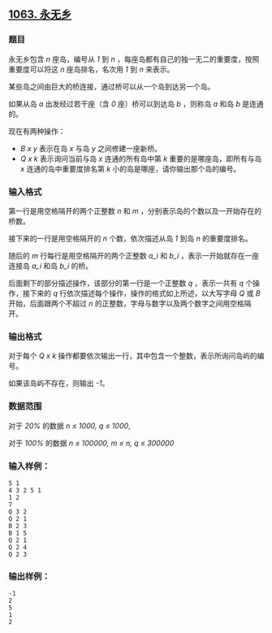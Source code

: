 ## [1063. 永无乡](https://www.acwing.com/problem/content/1065/)

### 题目

永无乡包含 *n* 座岛，编号从 *1* 到 *n* ，每座岛都有自己的独一无二的重要度，按照重要度可以将这 *n* 座岛排名，名次用 *1* 到 *n* 来表示。

某些岛之间由巨大的桥连接，通过桥可以从一个岛到达另一个岛。

如果从岛 *a* 出发经过若干座（含 *0* 座）桥可以到达岛 *b* ，则称岛 *a* 和岛 *b* 是连通的。

现在有两种操作：

- *B x y* 表示在岛 *x* 与岛 *y* 之间修建一座新桥。
- *Q x k* 表示询问当前与岛 *x* 连通的所有岛中第 *k* 重要的是哪座岛，即所有与岛 *x* 连通的岛中重要度排名第 *k* 小的岛是哪座，请你输出那个岛的编号。

### 输入格式

第一行是用空格隔开的两个正整数 *n* 和 *m* ，分别表示岛的个数以及一开始存在的桥数。

接下来的一行是用空格隔开的 *n* 个数，依次描述从岛 *1* 到岛 *n* 的重要度排名。

随后的 *m* 行每行是用空格隔开的两个正整数 *a_i* 和 *b_i* ，表示一开始就存在一座连接岛 *a_i* 和岛 *b_i* 的桥。

后面剩下的部分描述操作，该部分的第一行是一个正整数 *q* ，表示一共有 *q* 个操作，接下来的 *q* 行依次描述每个操作，操作的格式如上所述，以大写字母 *Q* 或 *B* 开始，后面跟两个不超过 *n* 的正整数，字母与数字以及两个数字之间用空格隔开。

### 输出格式

对于每个 *Q x k* 操作都要依次输出一行，其中包含一个整数，表示所询问岛屿的编号。

如果该岛屿不存在，则输出 *-1*。

### 数据范围

对于 *20%* 的数据 *n ≤ 1000, q ≤ 1000*,

对于 *100%* 的数据 *n ≤ 100000, m ≤ n, q ≤ 300000*

### 输入样例：

```
5 1
4 3 2 5 1
1 2
7
Q 3 2
Q 2 1
B 2 3
B 1 5
Q 2 1
Q 2 4
Q 2 3
```

### 输出样例：

```
-1
2
5
1
2
```
